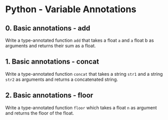 # Python - Variable Annotations

## 0. Basic annotations - add
Write a type-annotated function `add` that takes a float `a` and `a` float b as arguments and returns their sum as a float.

## 1. Basic annotations - concat
Write a type-annotated function `concat` that takes a string `str1` and a string `str2` as arguments and returns a concatenated string.

## 2. Basic annotations - floor
Write a type-annotated function `floor` which takes a float `n` as argument and returns the floor of the float.


